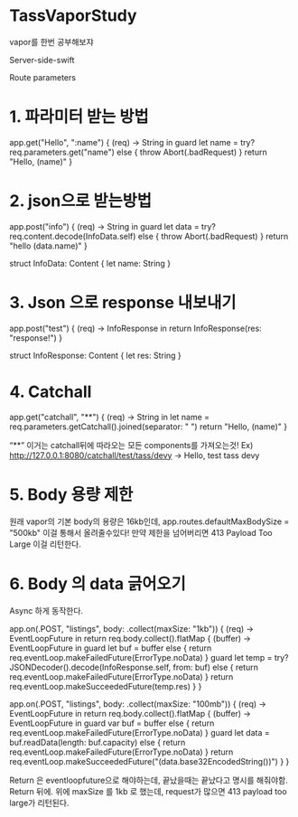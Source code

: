 # TassVaporStudy
vapor를 한번 공부해보쟈


Server-side-swift

Route parameters

# 1. 파라미터 받는 방법

app.get("Hello", ":name") { (req) -> String in
    guard let name = try? req.parameters.get("name") else { throw Abort(.badRequest) }
    return "Hello, \(name)"
  }

# 2. json으로 받는방법

app.post("info") { (req) -> String in
    guard let data = try? req.content.decode(InfoData.self) else { throw Abort(.badRequest) }
    return "hello \(data.name)"
  }

struct InfoData: Content {
  let name: String
}

# 3. Json 으로 response 내보내기

app.post("test") { (req) -> InfoResponse in
    return InfoResponse(res: "response!")
  }

struct InfoResponse: Content {
  let res: String
}



# 4. Catchall

app.get("catchall", "**") { (req) -> String in
    let name = req.parameters.getCatchall().joined(separator: " ")
    return "Hello, \(name)"
  }

“**” 이거는 catchall뒤에 따라오는 모든 components를 가져오는것!
Ex) http://127.0.0.1:8080/catchall/test/tass/devy -> Hello, test tass devy


# 5. Body 용량 제한
원래 vapor의 기본 body의 용량은 16kb인데, 
app.routes.defaultMaxBodySize = "500kb"
이걸 통해서 올려줄수있다!
만약 제한을 넘어버리면 413 Payload Too Large 이걸 리턴한다.


# 6. Body 의 data 긁어오기
Async 하게 동작한다.

app.on(.POST, "listings", body: .collect(maxSize: "1kb")) { (req) -> EventLoopFuture<String> in
    return req.body.collect().flatMap { (buffer) -> EventLoopFuture<String> in
      guard let buf = buffer else { return req.eventLoop.makeFailedFuture(ErrorType.noData) }
      guard let temp = try? JSONDecoder().decode(InfoResponse.self, from: buf) else { return req.eventLoop.makeFailedFuture(ErrorType.noData) }
      return req.eventLoop.makeSucceededFuture(temp.res)
    }
  }


app.on(.POST, "listings", body: .collect(maxSize: "100mb")) { (req) -> EventLoopFuture<String> in
    return req.body.collect().flatMap { (buffer) -> EventLoopFuture<String> in
      guard var buf = buffer else { return req.eventLoop.makeFailedFuture(ErrorType.noData) }
      guard let data = buf.readData(length: buf.capacity) else { return req.eventLoop.makeFailedFuture(ErrorType.noData) }
      return req.eventLoop.makeSucceededFuture("\(data.base32EncodedString())")
    }
  }


Return 은 eventloopfuture으로 해야하는데, 끝났을때는 끝났다고 명시를 해줘야함. Return 뒤에. 
위에 maxSize 를 1kb 로 했는데, request가 많으면 413 payload too large가 리턴된다. 

